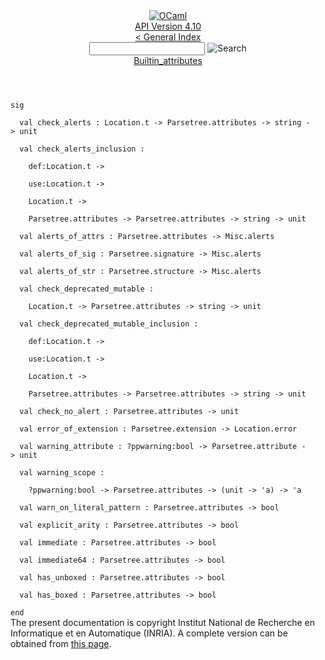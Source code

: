 <!-- ((! set title API !)) ((! set documentation !)) ((! set api !)) ((! set nobreadcrumb !)) -->
<div class="api"><header><nav class="toc brand"><a class="brand" href="https://ocaml.org/"><img src="colour-logo-gray.svg" class="svg" alt="OCaml"></a></nav><nav class="toc"><div class="toc_version"><a href="/docs" id="version-select">API Version 4.10</a></div><a href="index.html">&lt; General Index</a><div class="api_search"><input type="text" name="apisearch" id="api_search" oninput="mySearch(false);" onkeypress="this.oninput();" onclick="this.oninput();" onpaste="this.oninput();">
<img src="search_icon.svg" alt="Search" class="svg" onclick="mySearch(false)"></div>
<div id="search_results"></div><div class="toc_title"><a href="Builtin_attributes.html">Builtin_attributes</a></div><ul></ul></nav></header>
<code class="code"><span class="keyword">sig</span><br>
&nbsp;&nbsp;<span class="keyword">val</span>&nbsp;check_alerts&nbsp;:&nbsp;<span class="constructor">Location</span>.t&nbsp;<span class="keywordsign">-&gt;</span>&nbsp;<span class="constructor">Parsetree</span>.attributes&nbsp;<span class="keywordsign">-&gt;</span>&nbsp;string&nbsp;<span class="keywordsign">-&gt;</span>&nbsp;unit<br>
&nbsp;&nbsp;<span class="keyword">val</span>&nbsp;check_alerts_inclusion&nbsp;:<br>
&nbsp;&nbsp;&nbsp;&nbsp;def:<span class="constructor">Location</span>.t&nbsp;<span class="keywordsign">-&gt;</span><br>
&nbsp;&nbsp;&nbsp;&nbsp;use:<span class="constructor">Location</span>.t&nbsp;<span class="keywordsign">-&gt;</span><br>
&nbsp;&nbsp;&nbsp;&nbsp;<span class="constructor">Location</span>.t&nbsp;<span class="keywordsign">-&gt;</span><br>
&nbsp;&nbsp;&nbsp;&nbsp;<span class="constructor">Parsetree</span>.attributes&nbsp;<span class="keywordsign">-&gt;</span>&nbsp;<span class="constructor">Parsetree</span>.attributes&nbsp;<span class="keywordsign">-&gt;</span>&nbsp;string&nbsp;<span class="keywordsign">-&gt;</span>&nbsp;unit<br>
&nbsp;&nbsp;<span class="keyword">val</span>&nbsp;alerts_of_attrs&nbsp;:&nbsp;<span class="constructor">Parsetree</span>.attributes&nbsp;<span class="keywordsign">-&gt;</span>&nbsp;<span class="constructor">Misc</span>.alerts<br>
&nbsp;&nbsp;<span class="keyword">val</span>&nbsp;alerts_of_sig&nbsp;:&nbsp;<span class="constructor">Parsetree</span>.signature&nbsp;<span class="keywordsign">-&gt;</span>&nbsp;<span class="constructor">Misc</span>.alerts<br>
&nbsp;&nbsp;<span class="keyword">val</span>&nbsp;alerts_of_str&nbsp;:&nbsp;<span class="constructor">Parsetree</span>.structure&nbsp;<span class="keywordsign">-&gt;</span>&nbsp;<span class="constructor">Misc</span>.alerts<br>
&nbsp;&nbsp;<span class="keyword">val</span>&nbsp;check_deprecated_mutable&nbsp;:<br>
&nbsp;&nbsp;&nbsp;&nbsp;<span class="constructor">Location</span>.t&nbsp;<span class="keywordsign">-&gt;</span>&nbsp;<span class="constructor">Parsetree</span>.attributes&nbsp;<span class="keywordsign">-&gt;</span>&nbsp;string&nbsp;<span class="keywordsign">-&gt;</span>&nbsp;unit<br>
&nbsp;&nbsp;<span class="keyword">val</span>&nbsp;check_deprecated_mutable_inclusion&nbsp;:<br>
&nbsp;&nbsp;&nbsp;&nbsp;def:<span class="constructor">Location</span>.t&nbsp;<span class="keywordsign">-&gt;</span><br>
&nbsp;&nbsp;&nbsp;&nbsp;use:<span class="constructor">Location</span>.t&nbsp;<span class="keywordsign">-&gt;</span><br>
&nbsp;&nbsp;&nbsp;&nbsp;<span class="constructor">Location</span>.t&nbsp;<span class="keywordsign">-&gt;</span><br>
&nbsp;&nbsp;&nbsp;&nbsp;<span class="constructor">Parsetree</span>.attributes&nbsp;<span class="keywordsign">-&gt;</span>&nbsp;<span class="constructor">Parsetree</span>.attributes&nbsp;<span class="keywordsign">-&gt;</span>&nbsp;string&nbsp;<span class="keywordsign">-&gt;</span>&nbsp;unit<br>
&nbsp;&nbsp;<span class="keyword">val</span>&nbsp;check_no_alert&nbsp;:&nbsp;<span class="constructor">Parsetree</span>.attributes&nbsp;<span class="keywordsign">-&gt;</span>&nbsp;unit<br>
&nbsp;&nbsp;<span class="keyword">val</span>&nbsp;error_of_extension&nbsp;:&nbsp;<span class="constructor">Parsetree</span>.extension&nbsp;<span class="keywordsign">-&gt;</span>&nbsp;<span class="constructor">Location</span>.error<br>
&nbsp;&nbsp;<span class="keyword">val</span>&nbsp;warning_attribute&nbsp;:&nbsp;?ppwarning:bool&nbsp;<span class="keywordsign">-&gt;</span>&nbsp;<span class="constructor">Parsetree</span>.attribute&nbsp;<span class="keywordsign">-&gt;</span>&nbsp;unit<br>
&nbsp;&nbsp;<span class="keyword">val</span>&nbsp;warning_scope&nbsp;:<br>
&nbsp;&nbsp;&nbsp;&nbsp;?ppwarning:bool&nbsp;<span class="keywordsign">-&gt;</span>&nbsp;<span class="constructor">Parsetree</span>.attributes&nbsp;<span class="keywordsign">-&gt;</span>&nbsp;(unit&nbsp;<span class="keywordsign">-&gt;</span>&nbsp;<span class="keywordsign">'</span>a)&nbsp;<span class="keywordsign">-&gt;</span>&nbsp;<span class="keywordsign">'</span>a<br>
&nbsp;&nbsp;<span class="keyword">val</span>&nbsp;warn_on_literal_pattern&nbsp;:&nbsp;<span class="constructor">Parsetree</span>.attributes&nbsp;<span class="keywordsign">-&gt;</span>&nbsp;bool<br>
&nbsp;&nbsp;<span class="keyword">val</span>&nbsp;explicit_arity&nbsp;:&nbsp;<span class="constructor">Parsetree</span>.attributes&nbsp;<span class="keywordsign">-&gt;</span>&nbsp;bool<br>
&nbsp;&nbsp;<span class="keyword">val</span>&nbsp;immediate&nbsp;:&nbsp;<span class="constructor">Parsetree</span>.attributes&nbsp;<span class="keywordsign">-&gt;</span>&nbsp;bool<br>
&nbsp;&nbsp;<span class="keyword">val</span>&nbsp;immediate64&nbsp;:&nbsp;<span class="constructor">Parsetree</span>.attributes&nbsp;<span class="keywordsign">-&gt;</span>&nbsp;bool<br>
&nbsp;&nbsp;<span class="keyword">val</span>&nbsp;has_unboxed&nbsp;:&nbsp;<span class="constructor">Parsetree</span>.attributes&nbsp;<span class="keywordsign">-&gt;</span>&nbsp;bool<br>
&nbsp;&nbsp;<span class="keyword">val</span>&nbsp;has_boxed&nbsp;:&nbsp;<span class="constructor">Parsetree</span>.attributes&nbsp;<span class="keywordsign">-&gt;</span>&nbsp;bool<br>
<span class="keyword">end</span></code>
<div class="copyright">The present documentation is copyright Institut National de Recherche en Informatique et en Automatique (INRIA). A complete version can be obtained from <a href="http://caml.inria.fr/pub/docs/manual-ocaml/">this page</a>.</div></div>
